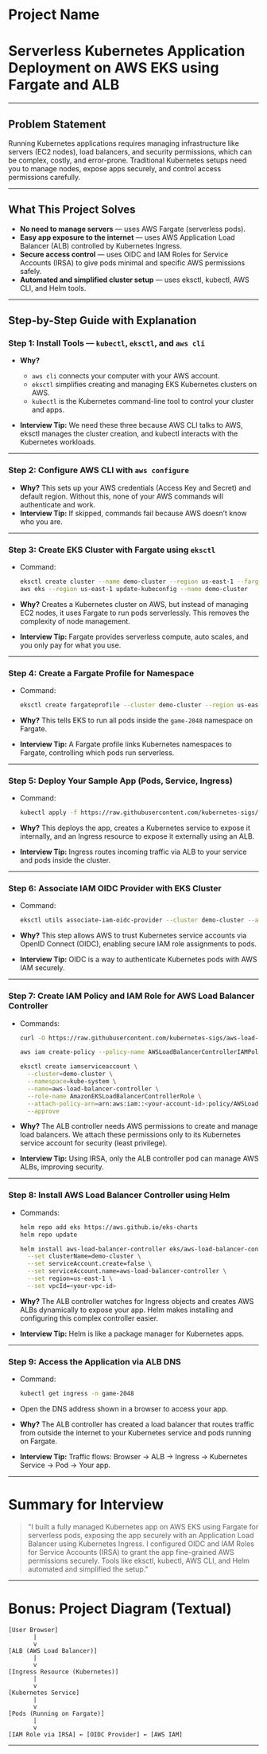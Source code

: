 
# Project Name

# Serverless Kubernetes Application Deployment on AWS EKS using Fargate and ALB

---

## Problem Statement

Running Kubernetes applications requires managing infrastructure like servers (EC2 nodes), load balancers, and security permissions, which can be complex, costly, and error-prone. Traditional Kubernetes setups need you to manage nodes, expose apps securely, and control access permissions carefully.

---

## What This Project Solves

* **No need to manage servers** — uses AWS Fargate (serverless pods).
* **Easy app exposure to the internet** — uses AWS Application Load Balancer (ALB) controlled by Kubernetes Ingress.
* **Secure access control** — uses OIDC and IAM Roles for Service Accounts (IRSA) to give pods minimal and specific AWS permissions safely.
* **Automated and simplified cluster setup** — uses eksctl, kubectl, AWS CLI, and Helm tools.

---

## Step-by-Step Guide with Explanation

### Step 1: Install Tools — `kubectl`, `eksctl`, and `aws cli`

* **Why?**

  * `aws cli` connects your computer with your AWS account.
  * `eksctl` simplifies creating and managing EKS Kubernetes clusters on AWS.
  * `kubectl` is the Kubernetes command-line tool to control your cluster and apps.
* **Interview Tip:**
  We need these three because AWS CLI talks to AWS, eksctl manages the cluster creation, and kubectl interacts with the Kubernetes workloads.

---

### Step 2: Configure AWS CLI with `aws configure`

* **Why?**
  This sets up your AWS credentials (Access Key and Secret) and default region. Without this, none of your AWS commands will authenticate and work.
* **Interview Tip:**
  If skipped, commands fail because AWS doesn’t know who you are.

---

### Step 3: Create EKS Cluster with Fargate using `eksctl`

* Command:

  ```bash
  eksctl create cluster --name demo-cluster --region us-east-1 --fargate
  aws eks --region us-east-1 update-kubeconfig --name demo-cluster
  ```
* **Why?**
  Creates a Kubernetes cluster on AWS, but instead of managing EC2 nodes, it uses Fargate to run pods serverlessly. This removes the complexity of node management.
* **Interview Tip:**
  Fargate provides serverless compute, auto scales, and you only pay for what you use.

---

### Step 4: Create a Fargate Profile for Namespace

* Command:

  ```bash
  eksctl create fargateprofile --cluster demo-cluster --region us-east-1 --name alb-sample-app --namespace game-2048
  ```
* **Why?**
  This tells EKS to run all pods inside the `game-2048` namespace on Fargate.
* **Interview Tip:**
  A Fargate profile links Kubernetes namespaces to Fargate, controlling which pods run serverless.

---

### Step 5: Deploy Your Sample App (Pods, Service, Ingress)

* Command:

  ```bash
  kubectl apply -f https://raw.githubusercontent.com/kubernetes-sigs/aws-load-balancer-controller/v2.13.2/docs/examples/2048/2048_full.yaml
  ```
* **Why?**
  This deploys the app, creates a Kubernetes service to expose it internally, and an Ingress resource to expose it externally using an ALB.
* **Interview Tip:**
  Ingress routes incoming traffic via ALB to your service and pods inside the cluster.

---

### Step 6: Associate IAM OIDC Provider with EKS Cluster

* Command:

  ```bash
  eksctl utils associate-iam-oidc-provider --cluster demo-cluster --approve
  ```
* **Why?**
  This step allows AWS to trust Kubernetes service accounts via OpenID Connect (OIDC), enabling secure IAM role assignments to pods.
* **Interview Tip:**
  OIDC is a way to authenticate Kubernetes pods with AWS IAM securely.

---

### Step 7: Create IAM Policy and IAM Role for AWS Load Balancer Controller

* Commands:

  ```bash
  curl -O https://raw.githubusercontent.com/kubernetes-sigs/aws-load-balancer-controller/v2.11.0/docs/install/iam_policy.json

  aws iam create-policy --policy-name AWSLoadBalancerControllerIAMPolicy --policy-document file://iam_policy.json

  eksctl create iamserviceaccount \
    --cluster=demo-cluster \
    --namespace=kube-system \
    --name=aws-load-balancer-controller \
    --role-name AmazonEKSLoadBalancerControllerRole \
    --attach-policy-arn=arn:aws:iam::<your-account-id>:policy/AWSLoadBalancerControllerIAMPolicy \
    --approve
  ```
* **Why?**
  The ALB controller needs AWS permissions to create and manage load balancers. We attach these permissions only to its Kubernetes service account for security (least privilege).
* **Interview Tip:**
  Using IRSA, only the ALB controller pod can manage AWS ALBs, improving security.

---

### Step 8: Install AWS Load Balancer Controller using Helm

* Commands:

  ```bash
  helm repo add eks https://aws.github.io/eks-charts
  helm repo update

  helm install aws-load-balancer-controller eks/aws-load-balancer-controller -n kube-system \
    --set clusterName=demo-cluster \
    --set serviceAccount.create=false \
    --set serviceAccount.name=aws-load-balancer-controller \
    --set region=us-east-1 \
    --set vpcId=<your-vpc-id>
  ```
* **Why?**
  The ALB controller watches for Ingress objects and creates AWS ALBs dynamically to expose your app. Helm makes installing and configuring this complex controller easier.
* **Interview Tip:**
  Helm is like a package manager for Kubernetes apps.

---

### Step 9: Access the Application via ALB DNS

* Command:

  ```bash
  kubectl get ingress -n game-2048
  ```
* Open the DNS address shown in a browser to access your app.
* **Why?**
  The ALB controller has created a load balancer that routes traffic from outside the internet to your Kubernetes service and pods running on Fargate.
* **Interview Tip:**
  Traffic flows: Browser → ALB → Ingress → Kubernetes Service → Pod → Your app.

---

# Summary for Interview

> "I built a fully managed Kubernetes app on AWS EKS using Fargate for serverless pods, exposing the app securely with an Application Load Balancer using Kubernetes Ingress. I configured OIDC and IAM Roles for Service Accounts (IRSA) to grant the app fine-grained AWS permissions securely. Tools like eksctl, kubectl, AWS CLI, and Helm automated and simplified the setup."

---

# Bonus: Project Diagram (Textual)

```
[User Browser]
       |
       v
[ALB (AWS Load Balancer)]
       |
       v
[Ingress Resource (Kubernetes)]
       |
       v
[Kubernetes Service]
       |
       v
[Pods (Running on Fargate)]
       |
       v
[IAM Role via IRSA] ← [OIDC Provider] ← [AWS IAM]
```

---


